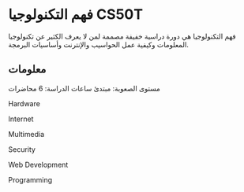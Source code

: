 # فهم التكنولوجيا CS50T

فهم التكنولوجيا هي دورة دراسية خفيفة مصممة لمن لا يعرف الكثير عن تكنولوجيا المعلومات وكيفية عمل الحواسيب والإنترنت وأساسيات البرمجة.

## معلومات

مستوى الصعوبة: مبتدئ
ساعات الدراسة: 6 محاضرات

Hardware

Internet

Multimedia

Security

Web Development

Programming
